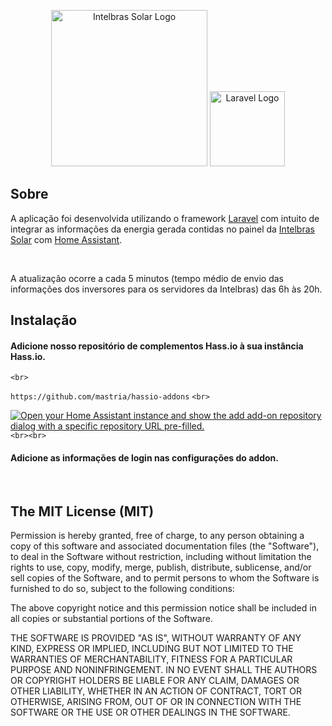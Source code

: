 <p align="center">
    <a href="http://solar-monitoramento.intelbras.com.br" target="_blank"><img src="http://solar-monitoramento.intelbras.com.br/v3/images/odm/login_logo.png" width="250" alt="Intelbras Solar Logo"></a>
    <a href="https://laravel.com" target="_blank"><img src="https://raw.githubusercontent.com/laravel/art/master/logo-lockup/5%20SVG/2%20CMYK/1%20Full%20Color/laravel-logolockup-cmyk-red.svg" width="120" alt="Laravel Logo"></a>
</p>

## Sobre

A aplicação foi desenvolvida utilizando o framework [Laravel](https://laravel.com/) com intuito de integrar as informações da energia gerada contidas no painel da [Intelbras Solar](http://solar-monitoramento.intelbras.com.br) com [Home Assistant](https://www.home-assistant.io/).

<br>

A atualização ocorre a cada 5 minutos (tempo médio de envio das informações dos inversores para os servidores da Intelbras) das 6h às 20h.

## Instalação



#### Adicione nosso repositório de complementos Hass.io à sua instância Hass.io.
  `<br>`


`https://github.com/mastria/hassio-addons`
`<br>`

[![Open your Home Assistant instance and show the add add-on repository dialog with a specific repository URL pre-filled.](https://my.home-assistant.io/badges/supervisor_add_addon_repository.svg)](https://my.home-assistant.io/redirect/supervisor_add_addon_repository/?repository_url=https://github.com/mastria/hassio-addons)
`<br><br>`

#### Adicione as informações de login nas configurações do addon.

<br>

## The MIT License (MIT)

Permission is hereby granted, free of charge, to any person obtaining a copy
of this software and associated documentation files (the "Software"), to deal
in the Software without restriction, including without limitation the rights
to use, copy, modify, merge, publish, distribute, sublicense, and/or sell
copies of the Software, and to permit persons to whom the Software is
furnished to do so, subject to the following conditions:

The above copyright notice and this permission notice shall be included in
all copies or substantial portions of the Software.

THE SOFTWARE IS PROVIDED "AS IS", WITHOUT WARRANTY OF ANY KIND, EXPRESS OR
IMPLIED, INCLUDING BUT NOT LIMITED TO THE WARRANTIES OF MERCHANTABILITY,
FITNESS FOR A PARTICULAR PURPOSE AND NONINFRINGEMENT. IN NO EVENT SHALL THE
AUTHORS OR COPYRIGHT HOLDERS BE LIABLE FOR ANY CLAIM, DAMAGES OR OTHER
LIABILITY, WHETHER IN AN ACTION OF CONTRACT, TORT OR OTHERWISE, ARISING FROM,
OUT OF OR IN CONNECTION WITH THE SOFTWARE OR THE USE OR OTHER DEALINGS IN
THE SOFTWARE.
